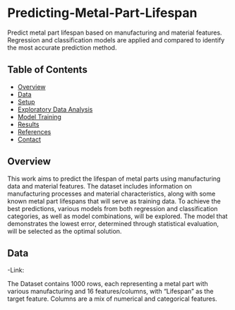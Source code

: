 # Predicting-Metal-Part-Lifespan
Predict metal part lifespan based on manufacturing and material features. Regression and classification models are applied and compared to identify the most accurate prediction method.

## Table of Contents
- [Overview](#overview)
- [Data](#data)
- [Setup](#setup)
- [Exploratory Data Analysis](#exploratory-data-analysis)
- [Model Training](#model-training)
- [Results](#results)
- [References](#references)
- [Contact](#contact)

## Overview
This work aims to predict the lifespan of metal parts using manufacturing data and material features. The dataset includes information on manufacturing processes and material characteristics, along with some known metal part lifespans that will serve as training data. To achieve the best predictions, various models from both regression and classification categories, as well as model combinations, will be explored. The model that demonstrates the lowest error, determined through statistical evaluation, will be selected as the optimal solution.

## Data
-Link:

The Dataset contains 1000 rows, each representing a metal part with various manufacturing and 16 features/columns, with “Lifespan” as the target feature. Columns are a mix of numerical and categorical features.
